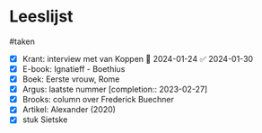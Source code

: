 # Leeslijst
#taken
- [x] Krant: interview met van Koppen 📅 2024-01-24 ✅ 2024-01-30
- [x]  E-book: Ignatieff - Boethius
- [x]  Boek: Eerste vrouw, Rome
- [x] Argus: laatste nummer [completion:: 2023-02-27]
- [x]  Brooks: column over Frederick Buechner
- [x]  Artikel: Alexander (2020)
- [x] stuk Sietske 